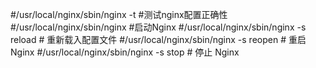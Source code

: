 \#/usr/local/nginx/sbin/nginx -t                   \#测试nginx配置正确性
\#/usr/local/nginx/sbin/nginx                     \#启动Nginx
\#/usr/local/nginx/sbin/nginx -s reload            # 重新载入配置文件
\#/usr/local/nginx/sbin/nginx -s reopen            # 重启 Nginx
\#/usr/local/nginx/sbin/nginx -s stop              # 停止 Nginx